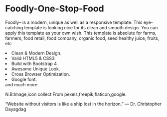 
# Foodly-One-Stop-Food


Foodly– is a modern, unique as well as a responsive template. This eye-catching template is looking nice for its clean and smooth design. You can apply this template as your own wish. This template is absolute for farms, farmers, food retail, food company, organic food, seed healthy juice, fruits, etc

<li>Clean &amp; Modern Design.</li>
<li>Valid HTML5 &amp; CSS3.</li>
<li>Build with Bootstrap 4</li>
<li>Awesome Unique Look.</li>
<li>Cross Browser Optimization.</li>
<li>Google font.</li>
and much more.


N.B:Image,icon collect From pexels,freepik,flaticon,google.


“Website without visitors is like a ship lost in the horizon.”
― Dr. Christopher Dayagdag
